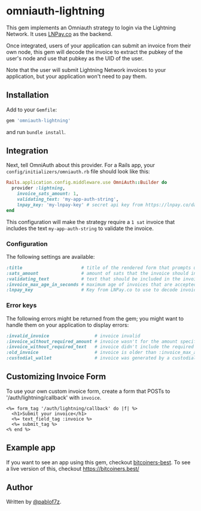 # omniauth-lightning

This gem implements an Omniauth strategy to login via the Lightning Network. It uses [LNPay.co]
as the backend.

Once integrated, users of your application can submit an invoice from their own node,
this gem will decode the invoice to extract the pubkey of the user's node and use that pubkey
as the UID of the user.

Note that the user will submit Lightning Network invoices to your application, but your application
won't need to pay them.

## Installation

Add to your `Gemfile`:

```ruby
gem 'omniauth-lightning'
```

and run `bundle install`.

## Integration

Next, tell OmniAuth about this provider. For a Rails app, your `config/initializers/omniauth.rb` file should look like this:

```ruby
Rails.application.config.middleware.use OmniAuth::Builder do
  provider :lightning,
    invoice_sats_amount: 1,
    validating_text: 'my-app-auth-string',
    lnpay_key: 'my-lnpay-key' # secret api key from https://lnpay.co/dashboard/developers
end
```

This configuration will make the strategy require a `1 sat` invoice that includes the text `my-app-auth-string`
to validate the invoice.

### Configuration

The following settings are available:
```ruby
:title                      # title of the rendered form that prompts user to submit their invoice
:sats_amount                # amount of sats that the invoice should include
:validating_text            # text that should be included in the invoice's description
:invoice_max_age_in_seconds # maximum age of invoices that are accepted in seconds
:lnpay_key                  # Key from LNPay.co to use to decode invoices
```

### Error keys

The following errors might be returned from the gem; you might want to handle them on your
application to display errors:

```ruby
:invalid_invoice                 # invoice invalid
:invoice_without_required_amount # invoice wasn't for the amount specified on :sats_amount
:invoice_without_required_text   # invoice didn't include the required text specified on :validating_text
:old_invoice                     # invoice is older than :invoice_max_age_in_seconds
:custodial_wallet                # invoice was generated by a custodial wallet
```

## Customizing Invoice Form

To use your own custom invoice form, create a form that POSTs to '/auth/lightning/callback' with `invoice`.

```erb
<%= form_tag '/auth/lightning/callback' do |f| %>
  <h1>Submit your invoice</h1>
  <%= text_field_tag :invoice %>
  <%= submit_tag %>
<% end %>
```

## Example app

If you want to see an app using this gem, checkout [bitcoiners-best]. To see a live version of this, checkout https://bitcoiners.best/

## Author

Written by [@pablof7z].

[LNPay.co]: https://lnpay.co
[bitcoiners-best]: https://github.com/bitcoiners-Best/bitcoinersbest
[@pablof7z]: https://twitter.com/pablof7z
